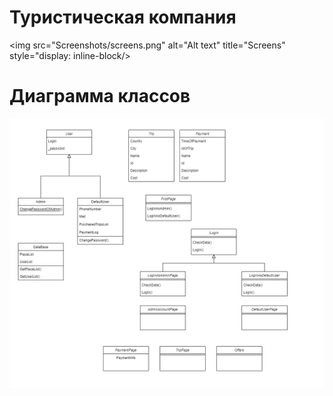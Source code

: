 # Туристическая компания
<img
  src="Screenshots/screens.png"
  alt="Alt text"
  title="Screens"
  style="display: inline-block/>
# Диаграмма классов

![Image alt](https://github.com/westcrime/travel-agency-app/raw/main/diagram/diagram.png)
